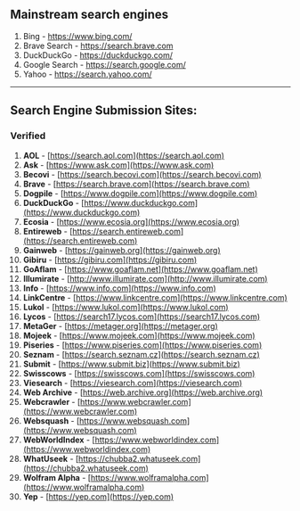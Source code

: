 ## Mainstream search engines

1. Bing - https://www.bing.com/
2. Brave Search - https://search.brave.com
3. DuckDuckGo - https://duckduckgo.com/
4. Google Search - https://search.google.com/
5. Yahoo - https://search.yahoo.com/

---

## Search Engine Submission Sites:

### Verified

1. **AOL** - [https://search.aol.com](https://search.aol.com)
2. **Ask** - [https://www.ask.com](https://www.ask.com)
3. **Becovi** - [https://search.becovi.com](https://search.becovi.com)
4. **Brave** - [https://search.brave.com](https://search.brave.com)
5. **Dogpile** - [https://www.dogpile.com](https://www.dogpile.com)
6. **DuckDuckGo** - [https://www.duckduckgo.com](https://www.duckduckgo.com)
7. **Ecosia** - [https://www.ecosia.org](https://www.ecosia.org)
8. **Entireweb** - [https://search.entireweb.com](https://search.entireweb.com)
9. **Gainweb** - [https://gainweb.org](https://gainweb.org)
10. **Gibiru** - [https://gibiru.com](https://gibiru.com)
11. **GoAflam** - [https://www.goaflam.net](https://www.goaflam.net)
12. **Illumirate** - [http://www.illumirate.com](http://www.illumirate.com)
13. **Info** - [https://www.info.com](https://www.info.com)
14. **LinkCentre** - [https://www.linkcentre.com](https://www.linkcentre.com)
15. **Lukol** - [https://www.lukol.com](https://www.lukol.com)
16. **Lycos** - [https://search17.lycos.com](https://search17.lycos.com)
17. **MetaGer** - [https://metager.org](https://metager.org)
18. **Mojeek** - [https://www.mojeek.com](https://www.mojeek.com)
19. **Piseries** - [https://www.piseries.com](https://www.piseries.com)
20. **Seznam** - [https://search.seznam.cz](https://search.seznam.cz)
21. **Submit** - [https://www.submit.biz](https://www.submit.biz)
22. **Swisscows** - [https://swisscows.com](https://swisscows.com)
23. **Viesearch** - [https://viesearch.com](https://viesearch.com)
24. **Web Archive** - [https://web.archive.org](https://web.archive.org)
25. **Webcrawler** - [https://www.webcrawler.com](https://www.webcrawler.com)
26. **Websquash** - [https://www.websquash.com](https://www.websquash.com)
27. **WebWorldIndex** - [https://www.webworldindex.com](https://www.webworldindex.com)
28. **WhatUseek** - [https://chubba2.whatuseek.com](https://chubba2.whatuseek.com)
29. **Wolfram Alpha** - [https://www.wolframalpha.com](https://www.wolframalpha.com)
30. **Yep** - [https://yep.com](https://yep.com)

